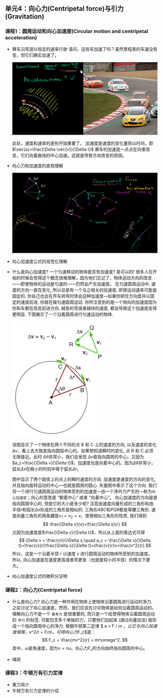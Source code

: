 
## 单元4：向心力(Centripetal force)与引力(Gravitation)

### 课程1：圆周运动和向心加速度(Circular motion and centripetal acceleration)

* 赛车沿弯道以恒定的速率行驶
  请问，这些车加速了吗？虽然里程表的车速没有变，但它们确实加速了。
  
  ![image-20240608231518053](u4向心力与引力.assets/image-20240608231518053.png)
  
  此处，速度和速率的差别开始重要了。
  加速度是速度的变化量除以时间，即$\vec{a}=\frac{\Delta \vec{v}}{\Delta t}$
  赛车的加速度一点点在向里改变，它们向着曲线的中心加速。这就是导致方向改变的原因。
  
* 向心力和加速度的直观理解

  ![image-20240608232212009](u4向心力与引力.assets/image-20240608232212009.png)

* 向心加速度公式的视觉化理解

* 什么是向心加速度?
  一个匀速移动的物体能否有加速度? 是可以的! 很多人在开始的时候会觉得这个概念很难理解，因为他们忘记了，物体运动方向的改变——即使物体的运动是匀速的——仍然会产生加速度。 
  在匀速圆周运动中, 速度的方向一直在变化, 所以总是有一个与之相关的加速度, 即使运动速率可能是固定的. 你自己也会在开车转弯时体会这种加速度—如果你把住方向盘并以固定的速度前进, 你就在做匀速圆周运动. 你所注意到的是一个侧向的加速度因为你和车都在改变前进方向. 越急的弯或者越快的速度, 都会导致这个加速度变得更明显.
  下图展示了一个沿着圆周进行匀速运动的物体.
  
  ![image-20240608232936888](u4向心力与引力.assets/image-20240608232936888.png)

  该图显示了一个物体在两个不同的点 B 和 C 上的速度的方向, ‍以及速度的变化$\Delta v$，看上去大致是指向圆弧中心的。如果想知道瞬时的变化, 点 ‍B 和 ‍C 必须无限接近。此时 $\Delta \theta$非常小，我们会发现 ‍$\Delta v$直指向圆周的中心。又因为$a_c=\frac{\Delta v}{\Delta t}$，加速度也是向着中心的。因为$\Delta \theta$非常小，弧长$\Delta s$在极小的时刻中等于弧长$\Delta r$。
  
  图中显示了两个路径上的点上的瞬时速度的方向. 加速度是速度的方向的变化, 并且指向旋转运动的中心—也就是圆周的圆心. 矢量图中表示了这个方向.
  我们将一个进行匀速圆周运动的物体受到的加速度—由一个净外力产生的—称为`向心加速度`；向心的意思是 “朝着中心” 或者 “向着中心”。
  向心加速度的方向是直指向圆周中心的, 但是它的大小是多少呢? 注意由速度向量形成的三角形和由半径$r$和弧长$\Delta s$形成的三角形是相似的. 三角形$ABC$和$PQR$都是等腰三角形. 速度向量三角形的两条腰是$v_1=v_2=v$。使用相似三角形的性质, 我们得到
  $$
  \frac{\Delta v}{v}=\frac{\Delta s}{r}
  $$
  又因为加速度是$\frac{\Delta v}{\Delta t}$，所以从上面的表达式可得
  $$
  \Delta v = \frac{v}{r}\Delta s,\quad 
  a_c = \frac{\Delta v}{\Delta t}=\frac{v}{r}\frac{\Delta s}{\Delta t}=\frac{v}{r}v=\frac{v^2}{r}
  $$
  所以，这是一个沿着半径 ‍$r$ 以速度 ‍$v$ 进行圆周运动的物体所受到的加速度。
  所以, 向心加速度在速度更高或者弯更急（也就是较小的半径）的情况下更大。
  
* 向心加速度公式的微积分证明

### 课程2：向心力(Centripetal force)
* 什么是向心力?
  向心力是一种作用在物体上使物体沿着圆周进行运动的净力.
  之前讨论了向心加速度，然而，我们应该先讨论物体是如何沿着圆周运动的。
  理解向心力不是一个 `基本力` 是很重要的, 而只是一个给使得物体沿着圆周运动的 `净力` 的标签. 
  可能包含多个单独的力，只要他们加起来 (通过向量加法) 能形成一个指向圆周中心的净力.
  根据牛顿第二定律 $ a = F / m $，让它与向心加速度相等，$v^2/r = F/m$，可得向心力$F_c$是：
  $$
  F_c = \frac{mv^2}{r} = mr\omega^2,
  $$
  其中，$\omega$是角速度，因为$v=r\omega$。向心力$F_c$的方向始终指向圆周的中心。

* 绳球


### 课程3：牛顿万有引力定律
* 重力简介
* 牛顿万有引力定律的介绍

